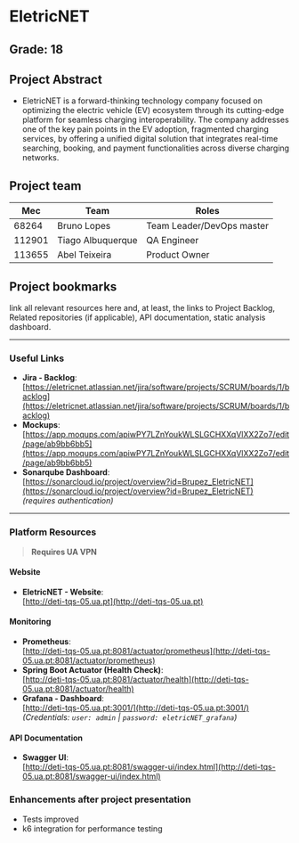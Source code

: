 # EletricNET
## Grade: 18

## Project Abstract

- EletricNET is a forward-thinking technology company focused on optimizing the
electric vehicle (EV) ecosystem through its cutting-edge platform for seamless charging
interoperability. The company addresses one of the key pain points in the EV adoption, fragmented
charging services, by offering a unified digital solution that integrates real-time searching, booking, and
payment functionalities across diverse charging networks.


## Project team
| Mec    | Team              | Roles                     |
|--------|-------------------|---------------------------|
| 68264  | Bruno Lopes       | Team Leader/DevOps master |
| 112901 | Tiago Albuquerque | QA Engineer               |
| 113655 | Abel Teixeira     | Product Owner             |



## Project bookmarks
link all relevant resources here and, at least, the links to Project
Backlog, Related repositories (if applicable), API documentation, static analysis dashboard.

---

### Useful Links
- **Jira - Backlog**:  
  [https://eletricnet.atlassian.net/jira/software/projects/SCRUM/boards/1/backlog](https://eletricnet.atlassian.net/jira/software/projects/SCRUM/boards/1/backlog)
- **Mockups**:  
  [https://app.moqups.com/apiwPY7LZnYoukWLSLGCHXXqVlXX2Zo7/edit/page/ab9bb6bb5](https://app.moqups.com/apiwPY7LZnYoukWLSLGCHXXqVlXX2Zo7/edit/page/ab9bb6bb5)
- **Sonarqube Dashboard**:  
  [https://sonarcloud.io/project/overview?id=Brupez_EletricNET](https://sonarcloud.io/project/overview?id=Brupez_EletricNET)  
  *(requires authentication)*

---

### Platform Resources
> **Requires UA VPN**

#### Website
- **EletricNET - Website**:  
  [http://deti-tqs-05.ua.pt](http://deti-tqs-05.ua.pt)

#### Monitoring
- **Prometheus**:  
  [http://deti-tqs-05.ua.pt:8081/actuator/prometheus](http://deti-tqs-05.ua.pt:8081/actuator/prometheus)
- **Spring Boot Actuator (Health Check)**:  
  [http://deti-tqs-05.ua.pt:8081/actuator/health](http://deti-tqs-05.ua.pt:8081/actuator/health)
- **Grafana - Dashboard**:  
  [http://deti-tqs-05.ua.pt:3001/](http://deti-tqs-05.ua.pt:3001/)  
  *(Credentials: `user: admin` | `password: eletricNET_grafana`)*

#### API Documentation
- **Swagger UI**:  
  [http://deti-tqs-05.ua.pt:8081/swagger-ui/index.html](http://deti-tqs-05.ua.pt:8081/swagger-ui/index.html)


### Enhancements after project presentation
 - Tests improved
 - k6 integration for performance testing
